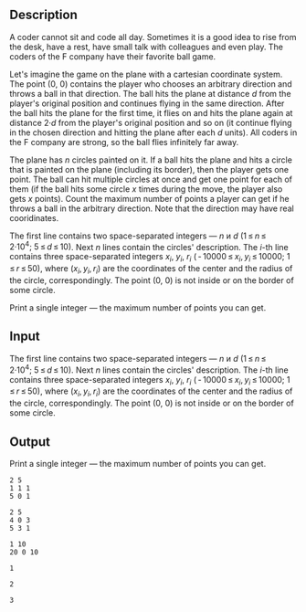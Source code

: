 ## Description

<div><p>A coder cannot sit and code all day. Sometimes it is a good idea to rise from the desk, have a rest, have small talk with colleagues and even play. The coders of the F company have their favorite ball game.</p><p>Let's imagine the game on the plane with a cartesian coordinate system. The point (0, 0) contains the player who chooses an arbitrary direction and throws a ball in that direction. The ball hits the plane at distance <span class="tex-span"><i>d</i></span> from the player's original position and continues flying in the same direction. After the ball hits the plane for the first time, it flies on and hits the plane again at distance <span class="tex-span">2·<i>d</i></span> from the player's original position and so on (it continue flying in the chosen direction and hitting the plane after each <span class="tex-span"><i>d</i></span> units). All coders in the F company are strong, so the ball flies infinitely far away.</p><p>The plane has <span class="tex-span"><i>n</i></span> circles painted on it. If a ball hits the plane and hits a circle that is painted on the plane (including its border), then the player gets one point. The ball can hit multiple circles at once and get one point for each of them (if the ball hits some circle <span class="tex-span"><i>x</i></span> times during the move, the player also gets <span class="tex-span"><i>x</i></span> points). Count the maximum number of points a player can get if he throws a ball in the arbitrary direction. Note that the direction may have real cooridinates.</p></div><div class="input-specification"><p>The first line contains two space-separated integers — <span class="tex-span"><i>n</i></span> и <span class="tex-span"><i>d</i></span> <span class="tex-span">(1 ≤ <i>n</i> ≤ 2·10<sup class="upper-index">4</sup>;&nbsp;5 ≤ <i>d</i> ≤ 10)</span>. Next <span class="tex-span"><i>n</i></span> lines contain the circles' description. The <span class="tex-span"><i>i</i></span>-th line contains three space-separated integers <span class="tex-span"><i>x</i><sub class="lower-index"><i>i</i></sub></span>, <span class="tex-span"><i>y</i><sub class="lower-index"><i>i</i></sub></span>, <span class="tex-span"><i>r</i><sub class="lower-index"><i>i</i></sub></span> <span class="tex-span">( - 10000 ≤ <i>x</i><sub class="lower-index"><i>i</i></sub>, <i>y</i><sub class="lower-index"><i>i</i></sub> ≤ 10000;&nbsp;1 ≤ <i>r</i> ≤ 50)</span>, where <span class="tex-span">(<i>x</i><sub class="lower-index"><i>i</i></sub>, <i>y</i><sub class="lower-index"><i>i</i></sub>, <i>r</i><sub class="lower-index"><i>i</i></sub>)</span> are the coordinates of the center and the radius of the circle, correspondingly. The point (0, 0) is not inside or on the border of some circle.</p></div><div class="output-specification"><p>Print a single integer — the maximum number of points you can get.</p></div>

## Input

<p>The first line contains two space-separated integers — <span class="tex-span"><i>n</i></span> и <span class="tex-span"><i>d</i></span> <span class="tex-span">(1 ≤ <i>n</i> ≤ 2·10<sup class="upper-index">4</sup>;&nbsp;5 ≤ <i>d</i> ≤ 10)</span>. Next <span class="tex-span"><i>n</i></span> lines contain the circles' description. The <span class="tex-span"><i>i</i></span>-th line contains three space-separated integers <span class="tex-span"><i>x</i><sub class="lower-index"><i>i</i></sub></span>, <span class="tex-span"><i>y</i><sub class="lower-index"><i>i</i></sub></span>, <span class="tex-span"><i>r</i><sub class="lower-index"><i>i</i></sub></span> <span class="tex-span">( - 10000 ≤ <i>x</i><sub class="lower-index"><i>i</i></sub>, <i>y</i><sub class="lower-index"><i>i</i></sub> ≤ 10000;&nbsp;1 ≤ <i>r</i> ≤ 50)</span>, where <span class="tex-span">(<i>x</i><sub class="lower-index"><i>i</i></sub>, <i>y</i><sub class="lower-index"><i>i</i></sub>, <i>r</i><sub class="lower-index"><i>i</i></sub>)</span> are the coordinates of the center and the radius of the circle, correspondingly. The point (0, 0) is not inside or on the border of some circle.</p>

## Output

<p>Print a single integer — the maximum number of points you can get.</p>





```input1
2 5
1 1 1
5 0 1

```




```input2
2 5
4 0 3
5 3 1

```




```input3
1 10
20 0 10

```




```output1
1

```




```output2
2

```




```output3
3

```


